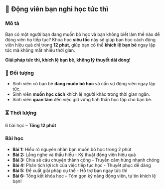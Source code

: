 ## 📌 Động viên bạn nghỉ học tức thì  

### Mô tả  
Bạn có một người bạn đang muốn bỏ học và bạn không biết làm thế nào để động viên họ tiếp tục? Khóa học **siêu tốc** này sẽ giúp bạn học cách động viên hiệu quả chỉ trong **12 phút**, giúp bạn có thể **khích lệ bạn bè** ngay lập tức mà không mất nhiều thời gian.  

**Giải pháp tức thì, khích lệ bạn bè, không lý thuyết dài dòng!**  

### 🎯 Đối tượng  
- Sinh viên có bạn bè **đang muốn bỏ học** và cần sự động viên ngay lập tức.  
- Sinh viên **muốn học cách** khích lệ người khác trong thời gian ngắn.  
- Sinh viên **quan tâm** đến việc giữ vững tinh thần học tập cho bạn bè.  

### ⏳ Thời lượng  
6 bài học – **Tổng 12 phút**  

### Bài học  
- **Bài 1:** Hiểu rõ nguyên nhân bạn muốn bỏ học trong 2 phút  
- **Bài 2:** Lắng nghe và thấu hiểu - Kỹ thuật động viên hiệu quả  
- **Bài 3:** Chia sẻ câu chuyện thành công - Truyền cảm hứng nhanh chóng  
- **Bài 4:** Phân tích lợi ích của việc tiếp tục học - Thuyết phục dễ dàng  
- **Bài 5:** Đề xuất giải pháp cụ thể - Hỗ trợ bạn ngay tức thì  
- **Bài 6:** Tổng kết khóa học – Tóm gọn kỹ năng động viên, tự tin khích lệ bạn!